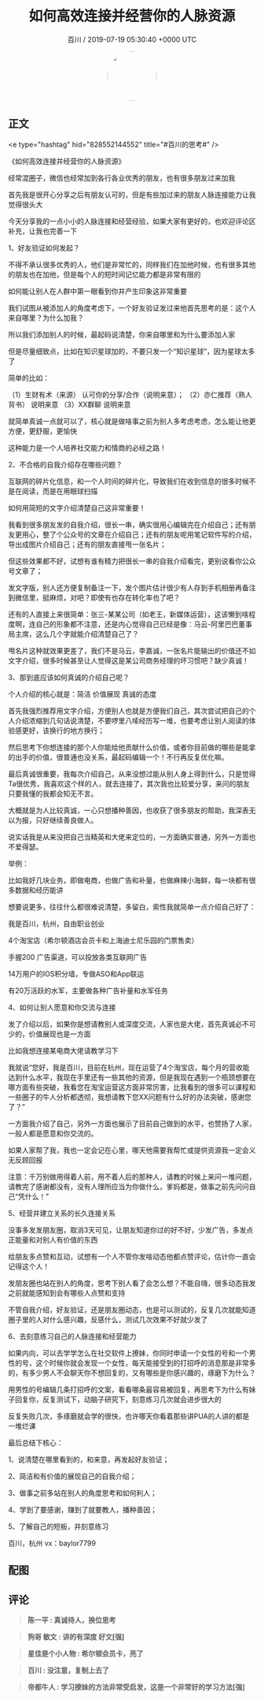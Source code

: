 <h1 align="center">如何高效连接并经营你的人脉资源</h1>
<p align="center">
    <a>百川 / 2019-07-19 05:30:40 &#43;0000 UTC</a>
</p>

<div align="center">
    <img src="https://images.zsxq.com/Fg2OdZf2Iu9qrCueJQEdkUODDyHz?e=1590940799&amp;token=kIxbL07-8jAj8w1n4s9zv64FuZZNEATmlU_Vm6zD:KFpf8rfOzcb81aTTlmEgaB0kdew=" width="100" height="100" style="border:1px solid;border-radius:50%; color:#ffffff"/>
</div>

## 正文

<div>
&lt;e type=&#34;hashtag&#34; hid=&#34;828552144552&#34; title=&#34;#百川的思考#&#34; /&gt; 

《如何高效连接并经营你的人脉资源》


经常混圈子，微信也经常加到各行各业优秀的朋友，也有很多朋友过来加我

首先我是很开心分享之后有朋友认可的，但是有些加过来的朋友人脉连接能力让我觉得很头大

今天分享我的一点小小的人脉连接和经营经验，如果大家有更好的，也欢迎评论区补充，让我也完善一下


1、好友验证如何发起？

不得不承认很多优秀的人，他们是非常忙的，同样我们在加他时候，也有很多其他的朋友也在加他，但是每个人的短时间记忆能力都是非常有限的

如何能让别人在人群中第一眼看到你并产生印象这非常重要

我们试图从被添加人的角度考虑下，一个好友验证发过来他首先思考的是：这个人来自哪里？为什么加我？

所以我们添加别人的时候，最起码说清楚，你来自哪里和为什么要添加人家

但是尽量细致点，比如在知识星球加的，不要只发一个“知识星球”，因为星球太多了

简单的比如：

（1）生财有术（来源） 认可你的分享/合作（说明来意）；
（2）亦仁推荐（熟人背书） 说明来意
（3）XX群聊 说明来意

就简单真诚一点就可以了，核心就是做啥事之前为别人多考虑考虑，怎么能让他更方便，更舒服，更愉快

这种能力是一个人培养社交能力和情商的必经之路！


2、不合格的自我介绍存在哪些问题？

互联网的碎片化信息，和一个人时间的碎片化，导致我们在收到信息的很多时候不是在阅读，而是在用眼球扫描

如何用简短的文字介绍清楚自己这非常重要！

我看到很多朋友发的自我介绍，很长一串，确实很用心编辑完在介绍自己；还有朋友更用心，整了个公众号的文章在介绍自己；还有的朋友呢用笔记软件写的介绍，导出成图片介绍自己；还有的朋友直接甩一张名片；

但这些效果都不好，试想有谁有精力把很长一串的自我介绍看完，更别说看你公众号文章了；

发文字版，别人还方便复制备注一下，发个图片估计很少有人存到手机相册再备注到微信里，挺麻烦，对吧？即使有也存在转化率也了吧？

还有的人直接上来很简单：张三-某某公司（如老王，新媒体运营），这该懒到啥程度啊，连自己的形象都不注意，还是内心觉得自己已经是像：马云-阿里巴巴董事局主席，这么几个字就能介绍清楚自己了？

甩名片这种就效果更差了，我们不是马云，李嘉诚，一张名片能输出的价值还不如文字介绍，很多时候甚至让人觉得这是某公司商务经理的坏习惯吧？缺少真诚！


3、那到底应该如何真诚的介绍自己呢？

个人介绍的核心就是：简洁 价值展现 真诚的态度

首先我强烈推荐用文字介绍，方便别人也就是方便我们自己，其次尝试把自己的个人介绍浓缩到几句话说清楚，不要啰里八嗦经历写一堆，也要考虑让别人阅读的体验感更好，该换行的地方换行；

然后思考下你想连接的那个人你能给他贡献什么价值，或者你目前做的哪些是能拿的出手的价值，很普通也没关系，最起码编辑一个！不行再反复优化嘛。

最后真诚很重要，我每次介绍自己，从来没想过能从别人身上得到什么，只是觉得Ta很优秀，我喜欢这个样的人，就去连接了，其次我也比较爱分享，来问的朋友只要我懂的我都会知无不言。

大概就是为人比较真诚，一心只想播种善因，也收获了很多朋友的帮助，我深表无以为报，只好继续善良做人。

说实话我是从来没把自己当精英和大佬来定位的，一方面确实普通，另外一方面也不爱得瑟。

举例：

比如我好几块业务，即做电商，也做广告和补量，也做麻辣小海鲜，每一块都有很多数据和经历能讲

想要说更多，往往什么都很难说清楚，多留白，索性我就简单一点介绍自己好了：


我是百川，杭州，自由职业创业

4个淘宝店（希尔顿酒店会员卡和上海迪士尼乐园的门票售卖）

手握200 广告渠道，可以投放各类互联网广告

14万用户的IOS积分墙，专做ASO和App联运

有20万活跃的水军，主要做各种广告补量和水军任务


4、如何让别人愿意和你交流与连接

发了介绍以后，如果你是想请教别人或深度交流，人家也是大佬，首先真诚必不可少的，价值展现也是一方面

比如我想连接某电商大佬请教学习下

我就说“您好，我是百川，目前在杭州，现在运营了4个淘宝店，每个月的营收能达到什么水平，我现在手里还有一些其他的资源，但是我现在遇到一个瓶颈想要在哪方面有些突破，我看您在淘宝运营这方面非常厉害，比我看到的很多可以课程和一些圈子的牛人分析都透彻，我想请教下您XX问题有什么好的办法突破，感谢您了？”

一方面我介绍了自己，另外一方面也展示了目前自己做到的水平，也赞扬了人家，一般人都是愿意和你交流的。

如果人家帮了我，我也一定会记在心里，哪天他需要我帮忙或提供资源我一定会义无反顾回报

注意：千万别做用得着人前，用不着人后的那种人，请教的时候上来问一堆问题，请教完了感谢都没有，没有人理所应当为你做什么，爹妈都是，做事之前先问问自己“凭什么！”



5、经营并建立关系的长久连接关系

没事多发发朋友圈，取消3天可见，让朋友知道你过的好不好，少发广告，多发点正能量和对别人有价值的东西

给朋友多点赞和互动，试想有一个人不管你发啥动态他都点赞评论，估计你一直会记得这个人！

发朋友圈也站在别人的角度，思考下别人看了会怎么想？不能自嗨，很多动态我发之前就能感知到会有哪些人点赞和支持

不管自我介绍，好友验证，还是朋友圈动态，也是可以测试的，反复几次就能知道圈子里的人对什么感兴趣，反感什么，测试几次效果不好就少发了


6、去刻意练习自己的人脉连接和经营能力

如果内向，可以去学学怎么在社交软件上撩妹，你同时申请一个女性的号和一个男性的号，这个时候你就会发现一个女性，每天能接受到的打招呼的消息那是非常多的，有多少男人不会聊天你不想回复的，又有哪些是你感兴趣的，琢磨下为什么？

用男性的号编辑几条打招呼的文案，看看哪条最容易被回复，再思考下为什么有妹子回复你，反复测试下，动脑子研究下，刻意练习几次就会进步很大的

反复失败几次，多琢磨就会学的很快，也许哪天你看着那些讲PUA的人讲的都是一堆烂课


最后总结下核心：

1、说清楚在哪里看到的，和来意，再发起好友验证；

2、简洁和有价值的展现自己的自我介绍；

3、做事之前多站在别人的角度思考和如何利人；

4、学到了要感谢，赚到了就要教人，播种善因；

5、了解自己的短板，并刻意练习


百川，杭州
vx：baylor7799
</div>

## 配图
<div class="image" align="center">

</div>

## 评论

<div align="left">
<div>

<blockquote >
<span> <strong>陈一平 : 真诚待人，换位思考 </strong></span>
</blockquote>

<blockquote >
<span> <strong>狗哥 敏文 : 讲的有深度 好文[强] </strong></span>
</blockquote>

<blockquote >
<span> <strong>星佳是个小人物 : 希尔顿会员卡，亮了 </strong></span>
</blockquote>

<blockquote >
<span> <strong>百川 : 没注意，复制上去了 </strong></span>
</blockquote>

<blockquote >
<span> <strong>帝都牛人 : 学习撩妹的方法非常受启发，这是一个非常好的学习方法[强] </strong></span>
</blockquote>

</div>
</div>